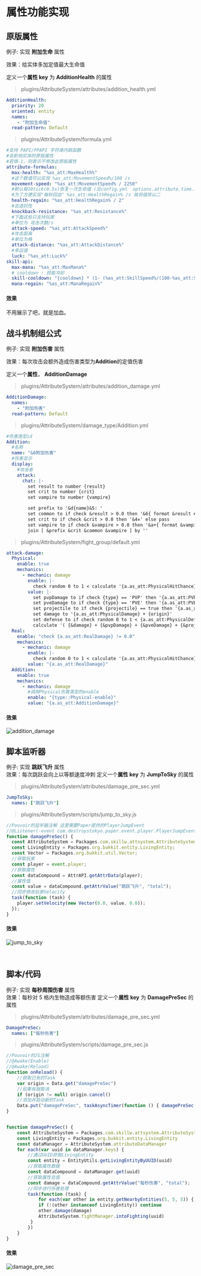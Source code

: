 # 属性功能实现

## 原版属性

例子:
实现 **附加生命** 属性

效果：给实体多加定值最大生命值

定义一个**属性 key** 为 **AdditionHealth** 的属性

> plugins/AttributeSystem/attributes/addition_health.yml

```yaml
AdditionHealth:
  priority: 20
  oriented: entity
  names:
    - "附加生命值"
  read-pattern: Default
```

> plugins/AttributeSystem/formula.yml

```yaml
#支持 PAPI/PPAPI 字符串内联函数
#会影响实体的原版属性
#若填-1，则表示不修改此原版属性
attribute-formulas:
  max-health: "%as_att:MaxHealth%"
  #这个数值可以实现 %as_att:MovementSpeed%/100 /s
  movement-speed: "%as_att:MovementSpeed% / 2250"
  #默认每10tick(0.5s)恢复一次生命值 (见config.yml  options.attribute.time.health-regain)
  #为了方便实现"每秒回血" %as_att:HealthRegain% /s 故将值除以二
  health-regain: "%as_att:HealthRegain% / 2"
  #击退抗性
  knockback-resistance: "%as_att:Resistance%"
  #下面这些只支持玩家
  #单位为 攻击次数/s
  attack-speed: "%as_att:AttackSpeed%"
  #攻击距离
  #单位为格
  attack-distance: "%as_att:AttackDistance%"
  #幸运值
  luck: "%as_att:Luck%"
skill-api:
  max-mana: "%as_att:MaxMana%"
  # cooldown : 技能冷却
  skill-cooldown: "{cooldown} * (1- (%as_att:SkillSpeed%/(100-%as_att:SkillSpeed%)))"
  mana-regain: "%as_att:ManaRegain%"
```

#### 效果

不用展示了吧，就是加血。

## 战斗机制组公式

例子:
实现 **附加伤害** 属性

效果：每次攻击会额外造成伤害类型为**Addition**的定值伤害

定义一个**属性**， **AdditionDamage**

> plugins/AttributeSystem/attributes/addition_damage.yml

```yaml
AdditionDamage:
  names:
    - "附加伤害"
  read-pattern: Default
```

> plugins/AttributeSystem/damage_type/Addition.yml

```yaml
#伤害类型id
Addition:
  #名称
  name: "&6附加伤害"
  #伤害显示
  display:
    #攻击者
    attack:
      chat: |-
        set result to number {result}
        set crit to number {crit}
        set vampire to number {vampire}

        set prefix to '&d{name}&5: '
        set common to if check &result > 0.0 then '&6{ format &result #.## }' else '&7&lMISS'
        set crit to if check &crit > 0.0 then '&4✵' else pass
        set vampire to if check &vampire > 0.0 then '&a+{ format &vampire #.## }' else pass
        join [ &prefix &crit &common &vampire ] by ''
```

> plugins/AttributeSystem/fight_group/default.yml

```yaml
attack-damage:
  Physical:
    enable: true
    mechanics:
      - mechanic: damage
        enable: |-
          check random 0 to 1 < calculate '{a.as_att:PhysicalHitChance}-{d.as_att:PhysicalDodgeChance}'
        value: |-
          set pvpDamage to if check {type} == 'PVP' then '{a.as_att:PVPDamage} - {d.as_att:PVPDefense}' else pass
          set pveDamage to if check {type} == 'PVE' then '{a.as_att:PVEDamage} - {d.as_att:PVEDefense}' else pass
          set projectile to if check {projectile} == true then '{a.as_att:ProjectileDamage} - {d.as_att:ProjectileDefense}' else pass
          set damage to '{a.as_att:PhysicalDamage} + {origin}'
          set defense to if check random 0 to 1 < {a.as_att:PhysicalDefenseIgnore} then 0 else '{d.as_att:PhysicalDefense} - {a.as_att:PhysicalPenetration}'
          calculate '( {&damage} + {&pvpDamage} + {&pveDamage} + {&projectile} - {&defense} ) * {force}'
  Real:
    enable: "check {a.as_att:RealDamage} != 0.0"
    mechanics:
      - mechanic: damage
        enable: |-
          check random 0 to 1 < calculate '{a.as_att:PhysicalHitChance}-{d.as_att:PhysicalDodgeChance}'
        value: "{a.as_att:RealDamage}"
  Addition:
    enable: true
    mechanics:
      - mechanic: damage
        #调用Physical伤害类型的enable
        enable: "{type::Physical-enable}"
        value: "{a.as_att:AdditionDamage}"
```

#### 效果

![addition_damage](./images/addition_damage.gif)
<br/>

## 脚本监听器

例子:
实现 **跳跃飞升** 属性  
效果：每次跳跃会向上以等额速度冲刺
定义一个**属性 key** 为 **JumpToSky** 的属性

> plugins/AttributeSystem/attributes/damage_pre_sec.yml

```yaml
JumpToSky:
  names: ["跳跃飞升"]
```

> plugins/AttributeSystem/scripts/jump_to_sky.js

```javascript
//Pouvoir的监听器注解 这里需要Paper提供的PlayerJumpEvent
//@Listener(-event com.destroystokyo.paper.event.player.PlayerJumpEvent)
function damagePreSec() {
  const AttributeSystem = Packages.com.skillw.attsystem.AttributeSystem;
  const LivingEntity = Packages.org.bukkit.entity.LivingEntity;
  const Vector = Packages.org.bukkit.util.Vector;
  //获取玩家
  const player = event.player;
  //获取属性
  const dataCompound = AttrAPI.getAttrData(player);
  //属性值
  const value = dataCompound.getAttrValue("跳跃飞升", "total");
  //同步修改玩家Velocity
  task(function (task) {
    player.setVelocity(new Vector(0.0, value, 0.0));
  });
}
```

#### 效果

![jump_to_sky](./images/fly_to_sky.gif)

<br/>

## 脚本/代码

例子:
实现 **每秒周围伤害** 属性  
效果：每秒对 5 格内生物造成等额伤害
定义一个**属性 key** 为 **DamagePreSec** 的属性

> plugins/AttributeSystem/attributes/damage_pre_sec.yml

```yaml
DamagePreSec:
  names: ["每秒伤害"]
```

> plugins/AttributeSystem/scripts/damage_pre_sec.js

```javascript
//Pouvoir的JS注解
//@Awake(Enable)
//@Awake(Reload)
function onReload() {
    //获取已有的Task
    var origin = Data.get("damagePreSec")
    //如果有就取消
    if (origin != null) origin.cancel()
    //添加并启动新的Task
    Data.put("damagePreSec", taskAsyncTimer(function () { damagePreSec() }, 0, 20))
}


function damagePreSec() {
    const AttributeSystem = Packages.com.skillw.attsystem.AttributeSystem
    const LivingEntity = Packages.org.bukkit.entity.LivingEntity
    const dataManager = AttributeSystem.attributeDataManager
    for each(var uuid in dataManager.keys) {
        //通过UUID获取LivingEntity
        const entity = EntityUtils.getLivingEntityByUUID(uuid)
        //获取属性数据
        const dataCompound = dataManager.get(uuid)
        //获取属性总值
        const damage = dataCompound.getAttrValue("每秒伤害", "total");
        //同步进行伤害处理
        task(function (task) {
            for each(var other in entity.getNearbyEntities(5, 5, 5)) {
            if (!(other instanceof LivingEntity)) continue
            other.damage(damage)
            AttributeSystem.fightManager.intoFighting(uuid)
         }
        })
    }
}

```

#### 效果

![damage_pre_sec](./images/damagePreSec%20.gif)
